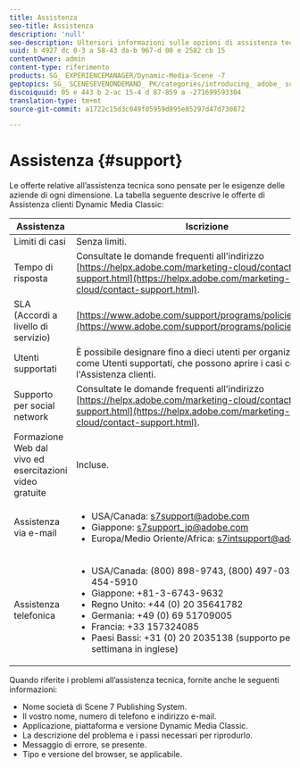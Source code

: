 ```yaml
---
title: Assistenza
seo-title: Assistenza
description: 'null'
seo-description: Ulteriori informazioni sulle opzioni di assistenza tecnica.
uuid: b 4927 dc 0-3 a 58-43 da-b 967-d 00 e 2582 cb 15
contentOwner: admin
content-type: riferimento
products: SG_ EXPERIENCEMANAGER/Dynamic-Media-Scene -7
geptopics: SG_ SCENESEVENONDEMAND_ PK/categories/introducing_ adobe_ scene 7
discoiquuid: 05 e 443 b 2-ac 15-4 d 87-859 a -271699593304
translation-type: tm+mt
source-git-commit: a1722c15d3c049f05959d895e85297d47d730872

---
```



# Assistenza {#support}

Le offerte relative all’assistenza tecnica sono pensate per le esigenze delle aziende di ogni dimensione. La tabella seguente descrive le offerte di Assistenza clienti Dynamic Media Classic:

| Assistenza | Iscrizione |
|--- |--- |
| Limiti di casi | Senza limiti. |
| Tempo di risposta | Consultate le domande frequenti all'indirizzo [https://helpx.adobe.com/marketing-cloud/contact-support.html](https://helpx.adobe.com/marketing-cloud/contact-support.html). |
| SLA (Accordi a livello di servizio) | [https://www.adobe.com/support/programs/policies/sla.html](https://www.adobe.com/support/programs/policies/sla.html). |
| Utenti supportati | È possibile designare fino a dieci utenti per organizzazione come Utenti supportati, che possono aprire i casi con l'Assistenza clienti. |
| Supporto per social network | Consultate le domande frequenti all'indirizzo [https://helpx.adobe.com/marketing-cloud/contact-support.html](https://helpx.adobe.com/marketing-cloud/contact-support.html). |
| Formazione Web dal vivo ed esercitazioni video gratuite | Incluse. |
| Assistenza via e-mail | <ul><li>USA/Canada: s7support@adobe.com</li> <li>Giappone: s7support_jp@adobe.com</li><li>Europa/Medio Oriente/Africa: s7intsupport@adobe.com</li></ul> |
| Assistenza telefonica | <ul><li>USA/Canada: (800) 898-9743, (800) 497-033, (408) 454-5910 </li> <li>Giappone: +81-3-6743-9632 </li><li>Regno Unito: +44 (0) 20 35641782</li><li>Germania: +49 (0) 69 51709005</li><li>Francia: +33 157324085</li><li>Paesi Bassi: +31 (0) 20 2035138 (supporto per il fine settimana in inglese)</li></ul> |

Quando riferite i problemi all’assistenza tecnica, fornite anche le seguenti informazioni:

* Nome società di Scene 7 Publishing System.
* Il vostro nome, numero di telefono e indirizzo e-mail.
* Applicazione, piattaforma e versione Dynamic Media Classic.
* La descrizione del problema e i passi necessari per riprodurlo.
* Messaggio di errore, se presente.
* Tipo e versione del browser, se applicabile.

